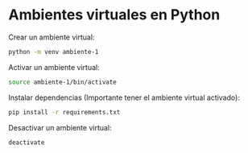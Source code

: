 # Ambientes virtuales en Python


Crear un ambiente virtual:

```bash
python -m venv ambiente-1
```

Activar un ambiente virtual:

```bash
source ambiente-1/bin/activate
```

Instalar dependencias (Importante tener el ambiente virtual activado):

```bash
pip install -r requirements.txt 
```

Desactivar un ambiente virtual:
```bash
deactivate
```

